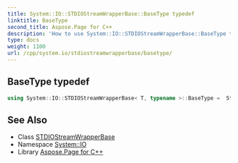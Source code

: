 ```yaml
---
title: System::IO::STDIOStreamWrapperBase::BaseType typedef
linktitle: BaseType
second_title: Aspose.Page for C++
description: 'How to use System::IO::STDIOStreamWrapperBase::BaseType typedef of System::IO::STDIOStreamWrapperBase class in C++.'
type: docs
weight: 1100
url: /cpp/system.io/stdiostreamwrapperbase/basetype/
---
```

## BaseType typedef




```cpp
using System::IO::STDIOStreamWrapperBase< T, typename >::BaseType =  Stream
```

## See Also

* Class [STDIOStreamWrapperBase](../)
* Namespace [System::IO](../../)
* Library [Aspose.Page for C++](../../../)
